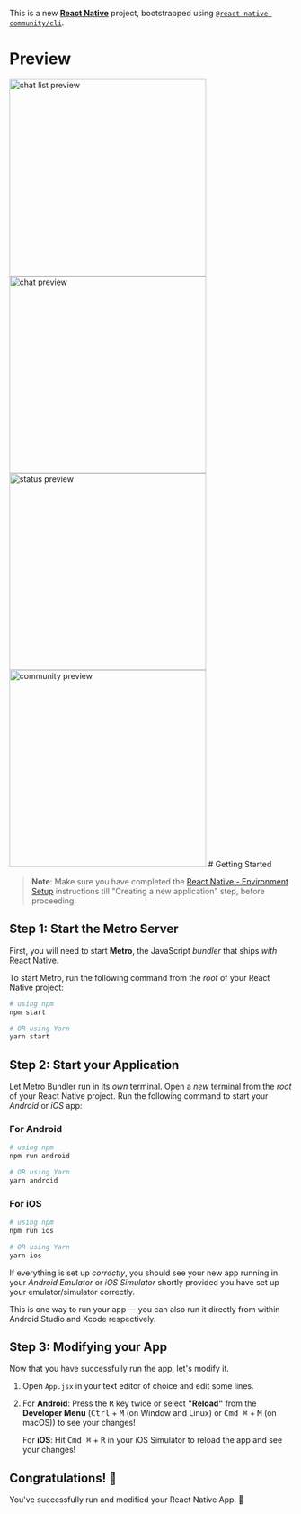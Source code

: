 This is a new [**React Native**]([https://reactnative.dev]) project, bootstrapped using [`@react-native-community/cli`](https://github.com/react-native-community/cli).

# Preview
  <img src="https://github.com/AmirRashid1/WhatsApp-UI/blob/master/assets/images/chatlistpreview.png" width="350" title="chat list preview">
  <img src="https://github.com/AmirRashid1/WhatsApp-UI/blob/master/assets/images/chatlistpreview.png" width="350" title="chat preview">
  <img src="https://github.com/AmirRashid1/WhatsApp-UI/blob/5fd89d82f261945a7d2d75e236d87cd5313e4c19/assets/images/statuspreview.png" width="350" title="status preview">
  <img src="https://github.com/AmirRashid1/WhatsApp-UI/blob/3015becaed84a879d068a93ce42755a5024c9c0e/assets/images/communitypreview.png" width="350" title="community preview">
# Getting Started

>**Note**: Make sure you have completed the [React Native - Environment Setup](https://reactnative.dev/docs/environment-setup) instructions till "Creating a new application" step, before proceeding.

## Step 1: Start the Metro Server

First, you will need to start **Metro**, the JavaScript _bundler_ that ships _with_ React Native.

To start Metro, run the following command from the _root_ of your React Native project:

```bash
# using npm
npm start

# OR using Yarn
yarn start
```

## Step 2: Start your Application

Let Metro Bundler run in its _own_ terminal. Open a _new_ terminal from the _root_ of your React Native project. Run the following command to start your _Android_ or _iOS_ app:

### For Android

```bash
# using npm
npm run android

# OR using Yarn
yarn android
```

### For iOS

```bash
# using npm
npm run ios

# OR using Yarn
yarn ios
```

If everything is set up _correctly_, you should see your new app running in your _Android Emulator_ or _iOS Simulator_ shortly provided you have set up your emulator/simulator correctly.

This is one way to run your app — you can also run it directly from within Android Studio and Xcode respectively.

## Step 3: Modifying your App

Now that you have successfully run the app, let's modify it.

1. Open `App.jsx` in your text editor of choice and edit some lines.
2. For **Android**: Press the <kbd>R</kbd> key twice or select **"Reload"** from the **Developer Menu** (<kbd>Ctrl</kbd> + <kbd>M</kbd> (on Window and Linux) or <kbd>Cmd ⌘</kbd> + <kbd>M</kbd> (on macOS)) to see your changes!

   For **iOS**: Hit <kbd>Cmd ⌘</kbd> + <kbd>R</kbd> in your iOS Simulator to reload the app and see your changes!

## Congratulations! :tada:

You've successfully run and modified your React Native App. :partying_face:

